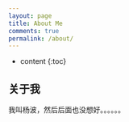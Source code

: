 ```yaml
---
layout: page
title: About Me
comments: true
permalink: /about/
---
```


* content
{:toc}

## 关于我
我叫杨波，然后后面也没想好。。。。。。


